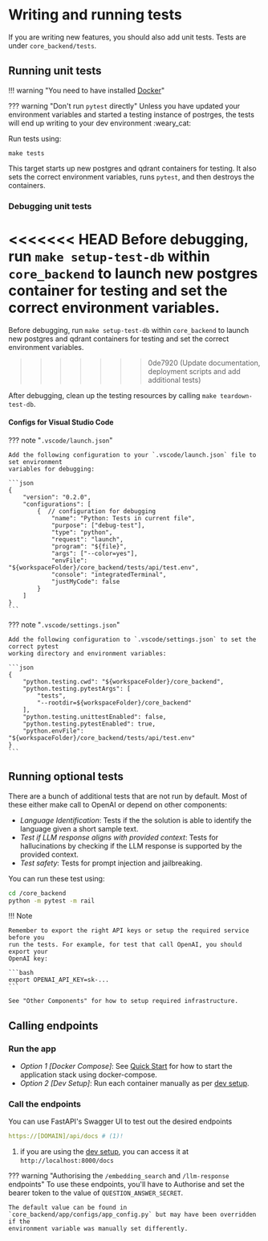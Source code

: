 # Writing and running tests

If you are writing new features, you should also add unit tests. Tests are under
`core_backend/tests`.

## Running unit tests

!!! warning "You need to have installed [Docker](https://docs.docker.com/get-docker/)"

??? warning "Don't run `pytest` directly"
    Unless you have updated your environment variables and started a testing instance
    of postrges, the tests will end up writing to your dev environment :weary_cat:

Run tests using:

    make tests

This target starts up new postgres and qdrant containers for testing. It also sets the
correct environment variables, runs `pytest`, and then destroys the containers.

### Debugging unit tests

<<<<<<< HEAD
Before debugging, run `make setup-test-db` within `core_backend` to launch new postgres container for testing and set the correct environment variables.
=======
Before debugging, run `make setup-test-db` within `core_backend` to launch new postgres and
qdrant containers for testing and set the correct environment variables.
>>>>>>> 0de7920 (Update documentation, deployment scripts and add additional tests)

After debugging, clean up the testing resources by calling `make teardown-test-db`.

#### Configs for Visual Studio Code

??? note "`.vscode/launch.json`"

    Add the following configuration to your `.vscode/launch.json` file to set environment
    variables for debugging:

    ```json
    {
        "version": "0.2.0",
        "configurations": [
            {  // configuration for debugging
                "name": "Python: Tests in current file",
                "purpose": ["debug-test"],
                "type": "python",
                "request": "launch",
                "program": "${file}",
                "args": ["--color=yes"],
                "envFile": "${workspaceFolder}/core_backend/tests/api/test.env",
                "console": "integratedTerminal",
                "justMyCode": false
            }
        ]
    }
    ```

??? note "`.vscode/settings.json`"

    Add the following configuration to `.vscode/settings.json` to set the correct pytest
    working directory and environment variables:

    ```json
    {
        "python.testing.cwd": "${workspaceFolder}/core_backend",
        "python.testing.pytestArgs": [
            "tests",
            "--rootdir=${workspaceFolder}/core_backend"
        ],
        "python.testing.unittestEnabled": false,
        "python.testing.pytestEnabled": true,
        "python.envFile": "${workspaceFolder}/core_backend/tests/api/test.env"
    }
    ```

## Running optional tests

There are a bunch of additional tests that are not run by default. Most of these
either make call to OpenAI or depend on other components:

- *Language Identification*: Tests if the the solution is able to identify the
language given a short sample text.
- *Test if LLM response aligns with provided context*: Tests for hallucinations by
checking if the LLM response is supported by the provided context.
- *Test safety*: Tests for prompt injection and jailbreaking.

You can run these test using:

```bash
cd /core_backend
python -m pytest -m rail
```

!!! Note

    Remember to export the right API keys or setup the required service before you
    run the tests. For example, for test that call OpenAI, you should export your
    OpenAI key:

    ```bash
    export OPENAI_API_KEY=sk-...
    ```

    See "Other Components" for how to setup required infrastructure.


## Calling endpoints

### Run the app

- *Option 1 [Docker Compose]*: See [Quick Start](../index.md#quick_start) for how to start the application stack using docker-compose.
- *Option 2 [Dev Setup]*: Run each container manually as per [dev setup](setup.md).


### Call the endpoints

You can use FastAPI's Swagger UI to test out the desired endpoints

``` yaml
https://[DOMAIN]/api/docs # (1)!
```

1.  if you are using the [dev setup](setup.md), you can access it at `http://localhost:8000/docs`


??? warning "Authorising the `/embedding_search` and `/llm-response` endpoints"
    To use these endpoints, you'll have to Authorise and set the bearer token to the
    value of `QUESTION_ANSWER_SECRET`.

    The default value can be found in `core_backend/app/configs/app_config.py` but may have been overridden if the
    environment variable was manually set differently.
